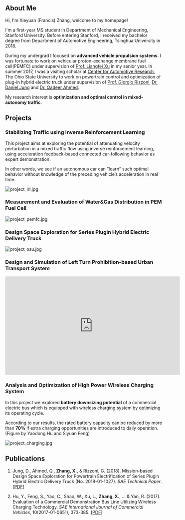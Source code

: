 ## About Me
Hi, I'm Xieyuan (Francis) Zhang, welcome to my homepage!

I'm a first-year MS student in Department of Mechanical Engineering, Stanford University. Before entering Stanford, I received my bachelor degree from Department of Automotive Engineering, Tsinghua University in 2018.

During my undergrad I focused on **advanced vehicle propulsion systems**. I was fortunate to work on vehicular proton-exchange membrane fuel cell(PEMFC) under supervision of [Prof. Liangfei Xu](https://scholar.google.com/citations?hl=zh-CN&user=jGWQpRkAAAAJ&view_op=list_works&sortby=pubdate) in my senior year. In summer 2017, I was a visiting scholar at [Center for Automotive Research](https://car.osu.edu), The Ohio State University to work on powertrain control and optimization of plug-in hybrid electric truck under supervision of [Prof. Giorgio Rizzoni](https://scholar.google.com/citations?user=jtephu8AAAAJ&hl=en), [Dr. Daniel Jung](http://users.isy.liu.se/en/fs/daner/) and [Dr. Qadeer Ahmed](https://scholar.google.com/citations?user=ZQost2wAAAAJ&hl=en).

My research interest is **optimization and optimal control in mixed-autonomy traffic**.

## Projects

### Stabilizing Traffic using Inverse Reinforcement Learning

This project aims at exploring the potential of attenuating velocity perturbation in a mixed traffic flow using inverse reinforcement learning, using acceleration feedback-based connected car-following behavior as expert demonstration.

In other words, we see if an autonomous car can ”learn” such optimal behavior without knowledge of the preceding vehicle’s acceleration in real time.

![project_irl.jpg](Francis777.github.io/assets/img/project_irl.jpg)

### Measurement and Evaluation of Water&Gas Distribution in PEM Fuel Cell
![project_pemfc.jpg](Francis777.github.io/assets/img/project_pemfc.jpg)

### Design Space Exploration for Series Plugin Hybrid Electric Delivery Truck
![project_osu.jpg](Francis777.github.io/assets/img/project_osu.jpg)

### Design and Simulation of Left Turn Prohibition-based Urban Transport System
<iframe width="560" height="315" src="https://www.youtube.com/embed/n3-ceNZjktA" frameborder="0" gesture="media" allow="encrypted-media" allowfullscreen></iframe>

### Analysis and Optimization of High Power Wireless Charging System

In this project we explored **battery downsizing potential** of a commercial electric bus which is equipped with wireless charging system by optimizing its operating cycle.

According to our results, the rated battery capacity can be reduced by more than **70%** if extra charging opportunities are introduced to daily operation. (Figure by Yaodong Hu and Siyuan Feng)

![project_charging.jpg](Francis777.github.io/assets/img/project_charging.jpg)



## Publications

1. Jung, D., Ahmed, Q., **Zhang, X.**, & Rizzoni, G. (2018). Mission-based Design Space Exploration for Powertrain Electrification of Series Plugin Hybrid Electric Delivery Truck (No. 2018-01-1027). *SAE Technical Paper*. [[PDF]](Francis777.github.io/assets/files/2018-01-1027.pdf)

2. Hu, Y., Feng, S., Yao, C., Shao, W., Xu, L., **Zhang, X.**, ... & Yan, R. (2017). Evaluation of a Commercial Demonstration Bus Line Utilizing Wireless Charging Technology. *SAE International Journal of Commercial Vehicles*, 10(2017-01-0651), 373-385. [[PDF]](Francis777.github.io/assets/files/wireless_charging.pdf)


<!---
```markdown
Syntax highlighted code block

# Header 1
## Header 2
### Header 3

- Bulleted
- List

1. Numbered
2. List

**Bold** and _Italic_ and `Code` text

[Link](url) and ![Image](src)
```
-->
